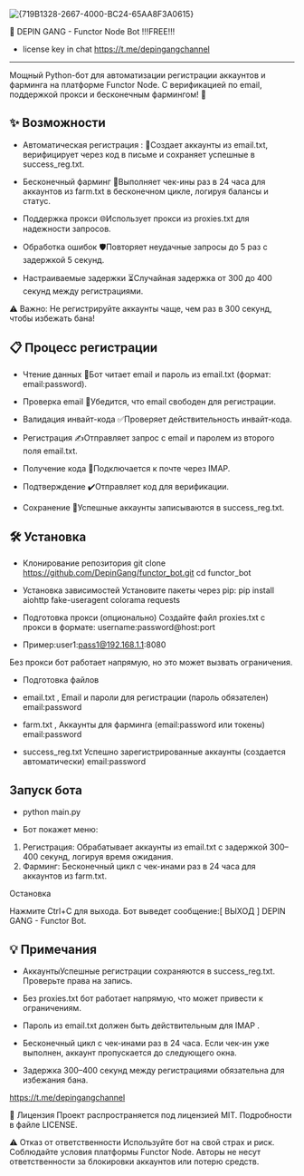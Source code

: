 ![{719B1328-2667-4000-BC24-65AA8F3A0615}](https://github.com/user-attachments/assets/680a7c3e-bf87-4c30-943e-73cbcc28fad7)

🚀 DEPIN GANG - Functor Node Bot    !!!FREE!!!
 - license key in chat  https://t.me/depingangchannel
---
Мощный Python-бот для автоматизации регистрации аккаунтов и фарминга на платформе Functor Node. С верификацией по email, поддержкой прокси и бесконечным фармингом! 🎉


✨ Возможности
---

- Автоматическая регистрация : 📝Создает аккаунты из email.txt, верифицирует через код в письме и сохраняет успешные в success_reg.txt. 

- Бесконечный фарминг 🔄Выполняет чек-ины раз в 24 часа для аккаунтов из farm.txt в бесконечном цикле, логируя балансы и статус.

- Поддержка прокси 🌐Использует прокси из proxies.txt для надежности запросов.

- Обработка ошибок 🛡️Повторяет неудачные запросы до 5 раз с задержкой 5 секунд.

- Настраиваемые задержки ⏳Случайная задержка от 300 до 400 секунд между регистрациями.



⚠️ Важно: Не регистрируйте аккаунты чаще, чем раз в 300 секунд, чтобы избежать бана!


📋 Процесс регистрации
---

- Чтение данных 📖Бот читает email и пароль из email.txt (формат: email:password).

- Проверка email 🔎Убедится, что email свободен для регистрации.

- Валидация инвайт-кода ✅Проверяет действительность инвайт-кода.

- Регистрация ✍️Отправляет запрос с email и паролем из второго поля email.txt.

- Получение кода 📧Подключается к почте через IMAP.

- Подтверждение ✔️Отправляет код для верификации.

- Сохранение 💾Успешные аккаунты записываются в success_reg.txt.



🛠️ Установка
---
-  Клонирование репозитория
git clone https://github.com/DepinGang/functor_bot.git
cd functor_bot

-  Установка зависимостей
Установите пакеты через pip:
pip install aiohttp fake-useragent colorama requests

-  Подготовка прокси (опционально)
Создайте файл proxies.txt с прокси в формате:
username:password@host:port

- Пример:user1:pass1@192.168.1.1:8080

Без прокси бот работает напрямую, но это может вызвать ограничения.

-  Подготовка файлов

- email.txt , Email и пароли для регистрации (пароль обязателен) email:password
- farm.txt , Аккаунты для фарминга (email:password или токены) email:password 
- success_reg.txt Успешно зарегистрированные аккаунты (создается автоматически) email:password


Запуск бота
---

- python main.py

- Бот покажет меню:

1. Регистрация: Обрабатывает аккаунты из email.txt с задержкой 300–400 секунд, логируя время ожидания.  
2. Фарминг: Бесконечный цикл с чек-инами раз в 24 часа для аккаунтов из farm.txt.


Остановка

Нажмите Ctrl+C для выхода. Бот выведет сообщение:[ ВЫХОД ] DEPIN GANG - Functor Bot.


💡 Примечания
---
- АккаунтыУспешные регистрации сохраняются в success_reg.txt. Проверьте права на запись.

- Без proxies.txt бот работает напрямую, что может привести к ограничениям.

- Пароль из email.txt должен быть действительным для IMAP .

- Бесконечный цикл с чек-инами раз в 24 часа. Если чек-ин уже выполнен, аккаунт пропускается до следующего окна.

- Задержка 300–400 секунд между регистрациями обязательна для избежания бана.






https://t.me/depingangchannel



📜 Лицензия
Проект распространяется под лицензией MIT. Подробности в файле LICENSE.

⚠️ Отказ от ответственности
Используйте бот на свой страх и риск. Соблюдайте условия платформы Functor Node. Авторы не несут ответственности за блокировки аккаунтов или потерю средств.

